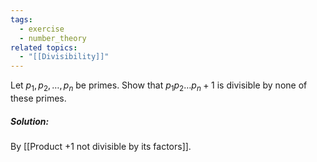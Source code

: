 ```yaml
---
tags:
  - exercise
  - number_theory
related topics:
  - "[[Divisibility]]"
---
```

Let $p_1,p_2,\dots,p_n$ be primes. Show that $p_1 p_2\dots p_n + 1$ is divisible by none of these primes.
##### Solution:
By [[Product +1 not divisible by its factors]].